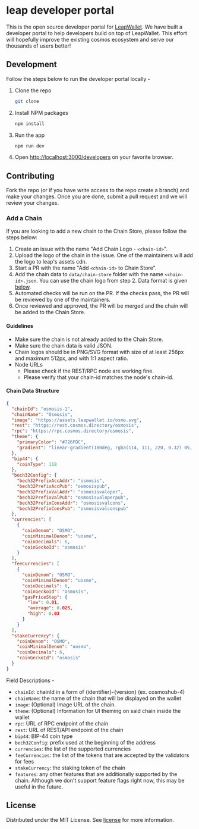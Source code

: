 # leap developer portal

This is the open source developer portal for [LeapWallet](https://leapwallet.io). We have built a developer portal to help developers build on top of LeapWallet. This effort will hopefully improve the existing cosmos ecosystem and serve our thousands of users better!

## Development

Follow the steps below to run the developer portal locally -

1. Clone the repo
   ```sh
   git clone
    ```
2. Install NPM packages
    ```sh
    npm install
    ```
3. Run the app
   ```sh
   npm run dev
   ```
4. Open [http://localhost:3000/developers](http://localhost:3000/developers) on your favorite browser.

## Contributing

Fork the repo (or if you have write access to the repo create a branch) and make your changes. Once you are done, submit a pull request and we will review your changes.

### Add a Chain

If you are looking to add a new chain to the Chain Store, please follow the steps below:

1. Create an issue with the name "Add Chain Logo - `<chain-id>`".
2. Upload the logo of the chain in the issue. One of the maintainers will add the logo to leap's assets cdn.
3. Start a PR with the name "Add `<chain-id>` to Chain Store".
4. Add the chain data to `data/chain-store` folder with the name `<chain-id>.json`. You can use the chain logo from step 2. Data format is given [below](#chain-data-structure).
5. Automated checks will be run on the PR. If the checks pass, the PR will be reviewed by one of the maintainers.
6. Once reviewed and approved, the PR will be merged and the chain will be added to the Chain Store.

#### Guidelines

- Make sure the chain is not already added to the Chain Store.
- Make sure the chain data is valid JSON.
- Chain logos should be in PNG/SVG format with size of at least 256px and maximum 512px, and with 1:1 aspect ratio.
- Node URLs
  - Please check if the REST/RPC node are working fine.
  - Please verify that your chain-id matches the node's chain-id.

#### Chain Data Structure

```json
{
  "chainId": "osmosis-1",
  "chainName": "Osmosis",
  "image": "https://assets.leapwallet.io/osmo.svg",
  "rest": "https://rest.cosmos.directory/osmosis",
  "rpc": "https://rpc.cosmos.directory/osmosis",
  "theme": {
    "primaryColor": "#726FDC",
    "gradient": "linear-gradient(180deg, rgba(114, 111, 220, 0.32) 0%, rgba(114, 111, 220, 0) 100%)",
  },
  "bip44": {
    "coinType": 118
  },
  "bech32Config": {
    "bech32PrefixAccAddr": "osmosis",
    "bech32PrefixAccPub": "osmosispub",
    "bech32PrefixValAddr": "osmosisvaloper",
    "bech32PrefixValPub": "osmosisvaloperpub",
    "bech32PrefixConsAddr": "osmosisvalcons",
    "bech32PrefixConsPub": "osmosisvalconspub"
  },
  "currencies": [
    {
      "coinDenom": "OSMO",
      "coinMinimalDenom": "uosmo",
      "coinDecimals": 6,
      "coinGeckoId": "osmosis"
    }
  ],
  "feeCurrencies": [
    {
      "coinDenom": "OSMO",
      "coinMinimalDenom": "uosmo",
      "coinDecimals": 6,
      "coinGeckoId": "osmosis",
      "gasPriceStep": {
        "low": 0.01,
        "average": 0.025,
        "high": 0.03
      }
    }
  ],
  "stakeCurrency": {
    "coinDenom": "OSMO",
    "coinMinimalDenom": "uosmo",
    "coinDecimals": 6,
    "coinGeckoId": "osmosis"
  }
}
```

Field Descriptions - 

- `chainId`: chainId in a form of {identifier}-{version} (ex. cosmoshub-4)
- `chainName`: the name of the chain that will be displayed on the wallet
- `image`: (Optional) Image URL of the chain.
- `theme`: (Optional) Information for UI theming on said chain inside the wallet
- `rpc`: URL of RPC endpoint of the chain
- `rest`: URL of REST/API endpoint of the chain
- `bip44`: BIP-44 coin type
- `bech32Config`: prefix used at the beginning of the address
- `currencies`: the list of the supported currencies
- `feeCurrencies`: the list of the tokens that are accepted by the validators for fees
- `stakeCurrency`: the staking token of the chain
- `features`: any other features that are additionally supported by the chain. Although we don't support feature flags right now, this may be useful in the future.

## License

Distributed under the MIT License. See [license](license) for more information.
